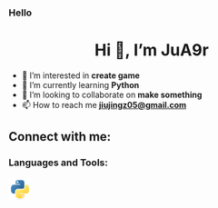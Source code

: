 ### Hello

<h1 align="center">Hi 👋, I’m JuA9r</h1>

- 👀 I’m interested in **create game**
- 🌱 I’m currently learning **Python**
- 💞️ I’m looking to collaborate on **make something**
- 📫 How to reach me **jiujingz05@gmail.com**

<h2 align="left">Connect with me:</h2>
<p align="left">
</p>

<h3 align="left">Languages and Tools:</h3>
<p align="left"> <a href="https://www.python.org" target="_blank" rel="noreferrer"> 
  <img src="https://raw.githubusercontent.com/devicons/devicon/master/icons/python/python-original.svg" 
    alt="python" width="40" height="40"/></a>
</p>
